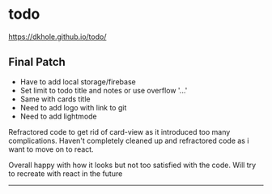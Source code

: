 # todo

https://dkhole.github.io/todo/

## Final Patch

-   Have to add local storage/firebase
-   Set limit to todo title and notes or use overflow '...'
-   Same with cards title 
-   Need to add logo with link to git
-   Need to add lightmode

Refractored code to get rid of card-view as it introduced too many complications. Haven't completely cleaned up and refractored code as i want to move on to react. 

Overall happy with how it looks but not too satisfied with the code. Will try to recreate with react in the future

-----------------------------------------------------------------------------
